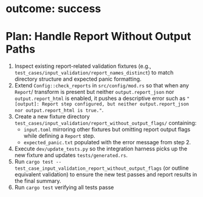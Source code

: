 # outcome: success
# Plan: Handle Report Without Output Paths

1. Inspect existing report-related validation fixtures (e.g., `test_cases/input_validation/report_names_distinct`) to match directory structure and expected panic formatting.
2. Extend `Config::check_reports` in `src/config/mod.rs` so that when any `Report`/ transform is present but neither `output.report_json` nor `output.report_html` is enabled, it pushes a descriptive error such as `"[output]: Report step configured, but neither output.report_json nor output.report_html is true."`.
4. Create a new fixture directory `test_cases/input_validation/report_without_output_flags/` containing:
   - `input.toml` mirroring other fixtures but omitting report output flags while defining a `Report` step.
   - `expected_panic.txt` populated with the error message from step 2.
5. Execute `dev/update_tests.py` so the integration harness picks up the new fixture and updates `tests/generated.rs`.
6. Run `cargo test -- test_case_input_validation_report_without_output_flags` (or outline equivalent validation) to ensure the new test passes and report results in the final summary.
7. Run `cargo test` verifying all tests passe
